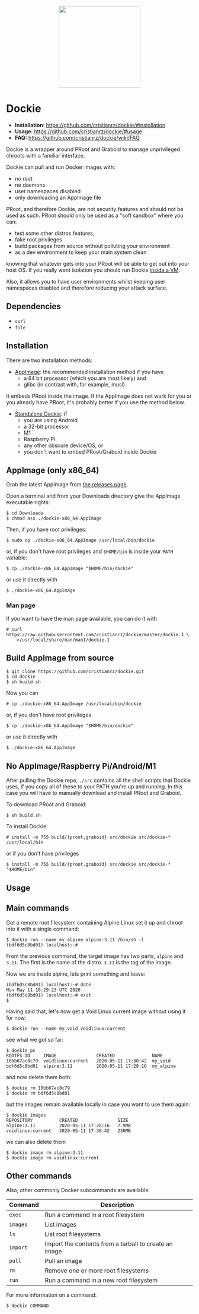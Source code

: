 <p align="center"><img src="docs/whale_small.png" width="220px"></p>

# Dockie

* **Installation**: https://github.com/cristianrz/dockie/#installation
* **Usage**: https://github.com/cristianrz/dockie/#usage
* **FAQ:** https://github.com/cristianrz/dockie/wiki/FAQ

Dockie is a wrapper around PRoot and Graboid to manage unprivileged chroots
with a familiar interface.

Dockie can pull and run Docker images with:

* no root
* no daemons
* user namespaces disabled
* only downloading an AppImage file

PRoot, and therefore Dockie, are not security features and should not be used
as such. PRoot should only be used as a "soft sandbox" where you can:

* test some other distros features,
* fake root privileges
* build packages from source without polluting your environment
* as a dev environment to keep your main system clean

knowing that whatever gets into your PRoot will be able to get out into your
host OS. If you really want isolation you should run Dockie
[inside a VM](https://github.com/cristianrz/dockie/wiki/Isolation).

Also, it allows you to have user environments whilst keeping user namespaces
disabled and therefore reducing your attack surface.

## Dependencies

* `curl`
* `file`

## Installation

There are two installation methods:

* [AppImage](https://github.com/cristianrz/dockie/#appimage-only-x86_64): the recommended installation method if you have
    * a 64 bit processor (which you are most likely) and
    * glibc (in contrast with, for example, musl).

It embeds PRoot inside the image. If the AppImage does not work for you or you already have PRoot, it's probably better if you use the method below.

* [Standalone Dockie](https://github.com/cristianrz/dockie/#no-appimageraspberry-piandroidm1): if 
  * you are using Android
  * a 32-bit processor
  * M1
  * Raspberry Pi
  * any other obscure device/OS, or
  * you don't want to embed PRoot/Graboid inside Dockie

## AppImage (only x86_64)

Grab the latest AppImage from [the releases page](https://github.com/cristianrz/dockie/releases).

Open a terminal and from your Downloads directory give the AppImage executable rights:

```
$ cd Downloads
$ chmod a+x ./dockie-x86_64.AppImage
```

Then, if you have root privileges:

```
$ sudo cp ./dockie-x86_64.AppImage /usr/local/bin/dockie
```

or, if you don't have root privileges and `$HOME/bin` is inside your `PATH` variable:

```
$ cp ./dockie-x86_64.AppImage "$HOME/bin/dockie"
```

or use it directly with

```
$ ./dockie-x86_64.AppImage
```

### Man page

If you want to have the man page available, you can do it with

```
# curl https://raw.githubusercontent.com/cristianrz/dockie/master/dockie.1 \
    >/usr/local/share/man/man1/dockie.1
```

## Build AppImage from source

```
$ git clone https://github.com/cristianrz/dockie.git
$ cd dockie
$ sh build.sh
```

Now you can 

```
# cp ./dockie-x86_64.AppImage /usr/local/bin/dockie
```

or, if you don't have root privileges

```
$ cp ./dockie-x86_64.AppImage "$HOME/bin/dockie"
```

or use it directly with

```
$ ./dockie-x86_64.AppImage
```

## No AppImage/Raspberry Pi/Android/M1

After pulling the Dockie repo, `./src` contains all the shell scripts that Dockie uses, if you copy all of these to your PATH you're up and running. In this case you will have to manually download and install PRoot and Graboid.

To download PRoot and Graboid:

```
$ sh build.sh
```

To install Dockie:

```
# install -m 755 build/{proot,graboid} src/dockie src/dockie-* /usr/local/bin
```

or if you don't have privileges

```
$ install -m 755 build/{proot,graboid} src/dockie src/dockie-* "$HOME/bin"
```

## Usage

## Main commands

Get a remote root filesystem containing Alpine Linux
set it up and chroot into it with a single command:

```
$ dockie run --name my_alpine alpine:3.11 /bin/sh -l
(bdf6d5c8bd01) localhost:~#
```

From the previous command, the target image has two parts, `alpine` and `3.11`. The first is the name of the distro. `3.11` is the tag of the image.

Now we are inside alpine, lets print something and leave:

```
(bdf6d5c8bd01) localhost:~# date
Mon May 11 16:29:23 UTC 2020
(bdf6d5c8bd01) localhost:~# exit
$
```
 
Having said that, let's now get a Void Linux current image without using it for now:

```
$ dockie run --name my_void voidlinux:current
```

see what we got so far:

```
$ dockie ps
ROOTFS ID     IMAGE               CREATED              NAME
10bb67ac8c79  voidlinux:current   2020-05-11 17:30:42  my_void
bdf6d5c8bd01  alpine:3.11         2020-05-11 17:28:16  my_alpine
```

and now delete them both:

```
$ dockie rm 10bb67ac8c79
$ dockie rm bdf6d5c8bd01
```

but the images remain available locally in case you want to use them again:

```
$ dockie images
REPOSITORY          CREATED               SIZE
alpine:3.11         2020-05-11 17:28:16   7.9MB
voidlinux:current   2020-05-11 17:30:42   230MB
```

we can also delete them

```
$ dockie image rm alpine:3.11
$ dockie image rm voidlinux:current
```

## Other commands

Also, other commonly Docker subcommands are available:

| **Command** | **Description**                        |
| ---         | ---                                    |
| `exec`      | Run a command in a root filesystem     |
| `images`    | List images                            |
| `ls`        | List root filesystems                  |
| `import`    | Import the contents from a tarball to create an image |
| `pull`      | Pull an image                          |
| `rm`        | Remove one or more root filesystems    |
| `run`       | Run a command in a new root filesystem |

For more information on a command:

```
$ dockie COMMAND
```

